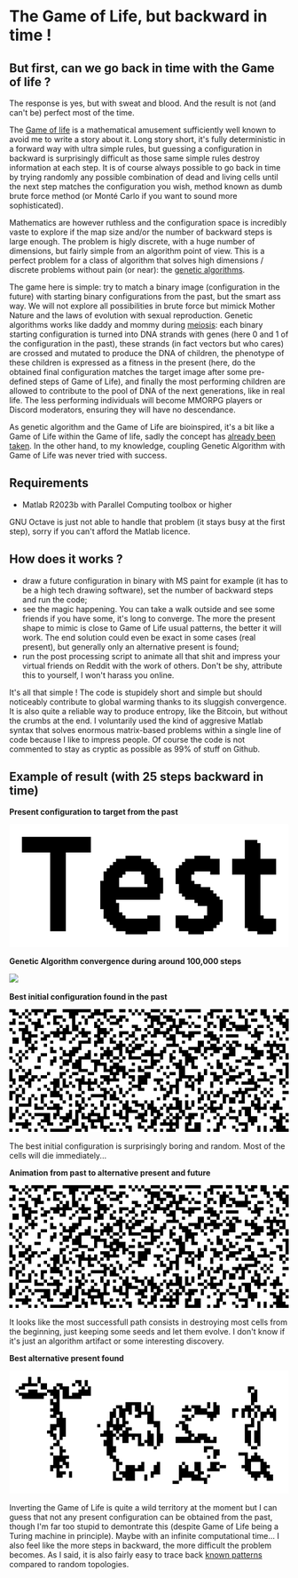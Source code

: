 # The Game of Life, but backward in time !

## But first, can we go back in time with the Game of life ?
The response is yes, but with sweat and blood. And the result is not (and can't be) perfect most of the time.

The [Game of life](https://en.wikipedia.org/wiki/Conway%27s_Game_of_Life) is a mathematical amusement sufficiently well known to avoid me to write a story about it. Long story short, it's fully deterministic in a forward way with ultra simple rules, but guessing a configuration in backward is surprisingly difficult as those same simple rules destroy information at each step. It is of course always possible to go back in time by trying randomly any possible combination of dead and living cells until the next step matches the configuration you wish, method known as dumb brute force method (or Monté Carlo if you want to sound more sophisticated).

Mathematics are however ruthless and the configuration space is incredibly vaste to explore if the map size and/or the number of backward steps is large enough. The problem is higly discrete, with a huge number of dimensions, but fairly simple from an algorithm point of view. This is a perfect problem for a class of algorithm that solves high dimensions / discrete problems without pain (or near): the [genetic algorithms](https://en.wikipedia.org/wiki/Genetic_algorithm).

The game here is simple: try to match a binary image (configuration in the future) with starting binary configurations from the past, but the smart ass way. We will not explore all possibilities in brute force but mimick Mother Nature and the laws of evolution with sexual reproduction. Genetic algorithms works like daddy and mommy during [meiosis](https://en.wikipedia.org/wiki/Meiosis): each binary starting configuration is turned into DNA strands with genes (here 0 and 1 of the configuration in the past), these strands (in fact vectors but who cares) are crossed and mutated to produce the DNA of children, the phenotype of these children is expressed as a fitness in the present (here, do the obtained final configuration matches the target image after some pre-defined steps of Game of Life), and finally the most performing children are allowed to contribute to the pool of DNA of the next generations, like in real life. The less performing individuals will become MMORPG players or Discord moderators, ensuring they will have no descendance.

As genetic algorithm and the Game of Life are bioinspired, it's a bit like a Game of Life within the Game of life, sadly the concept has [already been taken](https://www.youtube.com/watch?v=xP5-iIeKXE8). In the other hand, to my knowledge, coupling Genetic Algorithm with Game of Life was never tried with success.

## Requirements
- Matlab R2023b with Parallel Computing toolbox or higher

GNU Octave is just not able to handle that problem (it stays busy at the first step), sorry if you can't afford the Matlab licence.

## How does it works ?
- draw a future configuration in binary with MS paint for example (it has to be a high tech drawing software), set the number of backward steps and run the code;
- see the magic happening. You can take a walk outside and see some friends if you have some, it's long to converge. The more the present shape to mimic is close to Game of Life usual patterns, the better it will work. The end solution could even be exact in some cases (real present), but generally only an alternative present is found;
- run the post processing script to animate all that shit and impress your virtual friends on Reddit with the work of others. Don't be shy, attribute this to yourself, I won't harass you online.

It's all that simple ! The code is stupidely short and simple but should noticeably contribute to global warming thanks to its sluggish convergence. It is also quite a reliable way to produce entropy, like the Bitcoin, but without the crumbs at the end. I voluntarily used the kind of aggresive Matlab syntax that solves enormous matrix-based problems within a single line of code because I like to impress people. Of course the code is not commented to stay as cryptic as possible as 99% of stuff on Github.

## Example of result (with 25 steps backward in time)

**Present configuration to target from the past**

![](/Images/Target_big.png)

**Genetic Algorithm convergence during around 100,000 steps**

![](/Images/Topology.gif)

**Best initial configuration found in the past**

![](/Images/Best_start.png)

The best initial configuration is surprisingly boring and random. Most of the cells will die immediately...

**Animation from past to alternative present and future**

![](/Images/Animation.gif)

It looks like the most successfull path consists in destroying most cells from the beginning, just keeping some seeds and let them evolve. I don't know if it's just an algorithm artifact or some interesting discovery.

**Best alternative present found**

![](/Images/Best_end.png)

Inverting the Game of Life is quite a wild territory at the moment but I can guess that not any present configuration can be obtained from the past, though I'm far too stupid to demontrate this (despite Game of Life being a Turing machine in principle). Maybe with an infinite computational time... I also feel like the more steps in backward, the more difficult the problem becomes. As I said, it is also fairly easy to trace back [known patterns](https://conwaylife.com/wiki/Category:Patterns) compared to random topologies.
